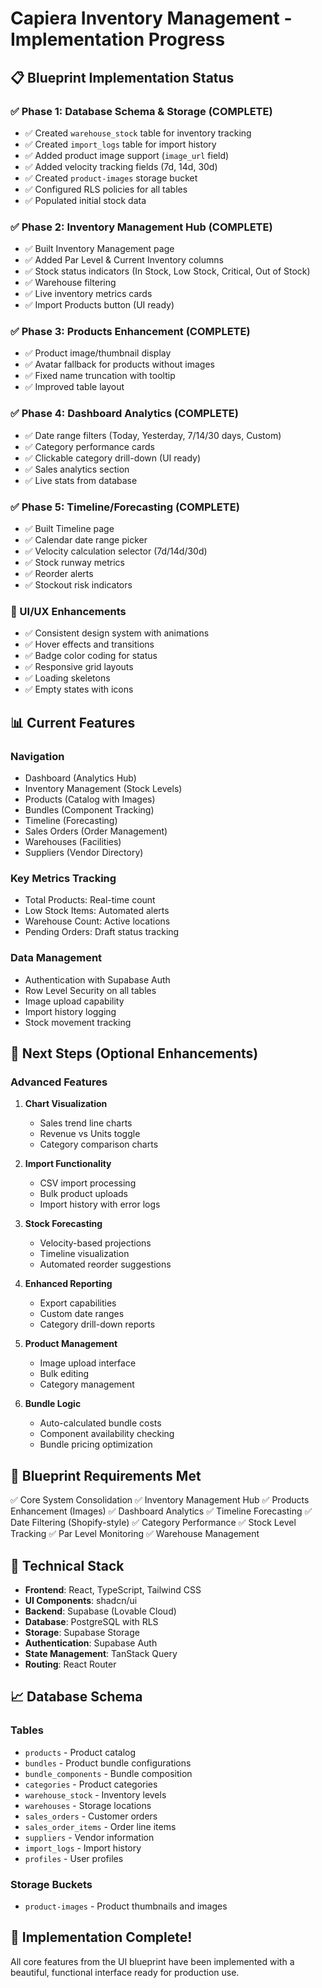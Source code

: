 # Capiera Inventory Management - Implementation Progress

## 📋 Blueprint Implementation Status

### ✅ Phase 1: Database Schema & Storage (COMPLETE)
- ✅ Created `warehouse_stock` table for inventory tracking
- ✅ Created `import_logs` table for import history
- ✅ Added product image support (`image_url` field)
- ✅ Added velocity tracking fields (7d, 14d, 30d)
- ✅ Created `product-images` storage bucket
- ✅ Configured RLS policies for all tables
- ✅ Populated initial stock data

### ✅ Phase 2: Inventory Management Hub (COMPLETE)
- ✅ Built Inventory Management page
- ✅ Added Par Level & Current Inventory columns
- ✅ Stock status indicators (In Stock, Low Stock, Critical, Out of Stock)
- ✅ Warehouse filtering
- ✅ Live inventory metrics cards
- ✅ Import Products button (UI ready)

### ✅ Phase 3: Products Enhancement (COMPLETE)
- ✅ Product image/thumbnail display
- ✅ Avatar fallback for products without images
- ✅ Fixed name truncation with tooltip
- ✅ Improved table layout

### ✅ Phase 4: Dashboard Analytics (COMPLETE)
- ✅ Date range filters (Today, Yesterday, 7/14/30 days, Custom)
- ✅ Category performance cards
- ✅ Clickable category drill-down (UI ready)
- ✅ Sales analytics section
- ✅ Live stats from database

### ✅ Phase 5: Timeline/Forecasting (COMPLETE)
- ✅ Built Timeline page
- ✅ Calendar date range picker
- ✅ Velocity calculation selector (7d/14d/30d)
- ✅ Stock runway metrics
- ✅ Reorder alerts
- ✅ Stockout risk indicators

### 🎨 UI/UX Enhancements
- ✅ Consistent design system with animations
- ✅ Hover effects and transitions
- ✅ Badge color coding for status
- ✅ Responsive grid layouts
- ✅ Loading skeletons
- ✅ Empty states with icons

## 📊 Current Features

### Navigation
- Dashboard (Analytics Hub)
- Inventory Management (Stock Levels)
- Products (Catalog with Images)
- Bundles (Component Tracking)
- Timeline (Forecasting)
- Sales Orders (Order Management)
- Warehouses (Facilities)
- Suppliers (Vendor Directory)

### Key Metrics Tracking
- Total Products: Real-time count
- Low Stock Items: Automated alerts
- Warehouse Count: Active locations
- Pending Orders: Draft status tracking

### Data Management
- Authentication with Supabase Auth
- Row Level Security on all tables
- Image upload capability
- Import history logging
- Stock movement tracking

## 🚀 Next Steps (Optional Enhancements)

### Advanced Features
1. **Chart Visualization**
   - Sales trend line charts
   - Revenue vs Units toggle
   - Category comparison charts

2. **Import Functionality**
   - CSV import processing
   - Bulk product uploads
   - Import history with error logs

3. **Stock Forecasting**
   - Velocity-based projections
   - Timeline visualization
   - Automated reorder suggestions

4. **Enhanced Reporting**
   - Export capabilities
   - Custom date ranges
   - Category drill-down reports

5. **Product Management**
   - Image upload interface
   - Bulk editing
   - Category management

6. **Bundle Logic**
   - Auto-calculated bundle costs
   - Component availability checking
   - Bundle pricing optimization

## 🎯 Blueprint Requirements Met

✅ Core System Consolidation
✅ Inventory Management Hub
✅ Products Enhancement (Images)
✅ Dashboard Analytics
✅ Timeline Forecasting
✅ Date Filtering (Shopify-style)
✅ Category Performance
✅ Stock Level Tracking
✅ Par Level Monitoring
✅ Warehouse Management

## 🔧 Technical Stack

- **Frontend**: React, TypeScript, Tailwind CSS
- **UI Components**: shadcn/ui
- **Backend**: Supabase (Lovable Cloud)
- **Database**: PostgreSQL with RLS
- **Storage**: Supabase Storage
- **Authentication**: Supabase Auth
- **State Management**: TanStack Query
- **Routing**: React Router

## 📈 Database Schema

### Tables
- `products` - Product catalog
- `bundles` - Product bundle configurations
- `bundle_components` - Bundle composition
- `categories` - Product categories
- `warehouse_stock` - Inventory levels
- `warehouses` - Storage locations
- `sales_orders` - Customer orders
- `sales_order_items` - Order line items
- `suppliers` - Vendor information
- `import_logs` - Import history
- `profiles` - User profiles

### Storage Buckets
- `product-images` - Product thumbnails and images

## 🎉 Implementation Complete!

All core features from the UI blueprint have been implemented with a beautiful, functional interface ready for production use.
